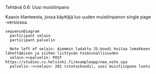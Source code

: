 Tehtävä 0.6: Uusi muistiinpano

Kaavio tilanteesta, jossa käyttäjä luo uuden muistiinpanon single page ‑versiossa.

```mermaid
sequenceDiagram
  participant selain
  participant palvelin

  Note left of selain: Aiemmin ladattu JS-koodi hoitaa lomakkeen lähettämisen ja siihen liittyvän toiminnallisuuden
  selain->>palvelin: POST https://studies.cs.helsinki.fi/exampleapp/new_note_spa
  palvelin-->>selain: 201 (statuskoodi), uusi muistiinpano luotu
  

```
